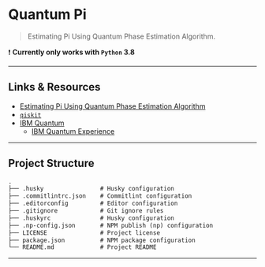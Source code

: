 # Quantum Pi

> Estimating Pi Using Quantum Phase Estimation Algorithm.

❗️ **Currently only works with ``Python`` 3.8**

---

## Links & Resources

* [Estimating Pi Using Quantum Phase Estimation Algorithm](https://qiskit.org/textbook/ch-demos/piday-code.html)
* [`qiskit`](https://github.com/Qiskit/qiskit)
* [IBM Quantum](https://www.ibm.com/quantum-computing/)
  * [IBM Quantum Experience](https://quantum-computing.ibm.com)

---

## Project Structure

```md
.
├── .husky                # Husky configuration
├── .commitlintrc.json    # Commitlint configuration
├── .editorconfig         # Editor configuration
├── .gitignore            # Git ignore rules
├── .huskyrc              # Husky configuration
├── .np-config.json       # NPM publish (np) configuration
├── LICENSE               # Project license
├── package.json          # NPM package configuration
└── README.md             # Project README
```

---
